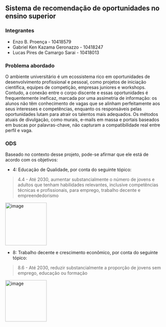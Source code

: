 ## Sistema de recomendação de oportunidades no ensino superior
### Integrantes

- Enzo B. Proença - 10418579
- Gabriel Ken Kazama Geronazzo - 10418247
- Lucas Pires de Camargo Sarai - 10418013

### Problema abordado
O ambiente universitário é um ecossistema rico em oportunidades de desenvolvimento profissional e pessoal, como projetos de iniciação científica, equipes de competição, empresas juniores e workshops. 
Contudo, a conexão entre o corpo discente e essas oportunidades é frequentemente ineficaz, marcada por uma assimetria de informação: os alunos não têm conhecimento de vagas que se alinham perfeitamente aos seus interesses e competências, enquanto os responsáveis pelas oportunidades lutam para atrair os talentos mais adequados. 
Os métodos atuais de divulgação, como murais, e-mails em massa e portais baseados em buscas por palavras-chave, não capturam a compatibilidade real entre perfil e vaga.

### ODS

Baseado no contexto desse projeto, pode-se afirmar que ele está de acordo com os objetivos:

- 4: Educação de Qualidade, por conta do seguinte tópico:

> 4.4 - Até 2030, aumentar substancialmente o número de jovens e adultos que tenham habilidades relevantes, inclusive competências técnicas e profissionais, para emprego, trabalho decente e empreendedorismo
<img width="131" height="135" alt="image" src="https://github.com/user-attachments/assets/ae47faa7-e2e8-4b5f-aa29-ad3a92182993" />

- 8: Trabalho decente e crescimento econômico, por conta do seguinte tópico:
> 8.6 - Até 2030, reduzir substancialmente a proporção de jovens sem emprego, educação ou formação
<img width="131" height="131" alt="image" src="https://github.com/user-attachments/assets/b19010b3-c82a-4c1d-9888-fa8577170877" />





